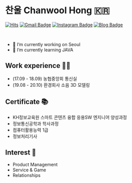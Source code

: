 # 찬울 Chanwool Hong :kr:


[![Hits](https://hits.seeyoufarm.com/api/count/incr/badge.svg?url=https%3A%2F%2Fgithub.com%2Fchajuhui123&count_bg=%23FFD5D5&title_bg=%23FF7575&icon=&icon_color=%23E7E7E7&title=VISIT&edge_flat=false)](https://hits.seeyoufarm.com)
[![Gmail Badge](https://img.shields.io/badge/Gmail-d14836?style=flat-square&logo=Gmail&logoColor=white&link=mailto:wing940511@gmail.com)](mailto:wing940511@gmail.com)
[![Instagram Badge](https://img.shields.io/badge/-Instagram-dd2a7b?style=flat-square&logo=instagram&logoColor=white&link=https://www.instagram.com/chanwool_05.11/)](https://www.instagram.com/chanwool_05.11/) 
[![Blog Badge](http://img.shields.io/badge/-Blog-brightgreen?style=flat-square&logo=FF5722&link=https://blog.naver.com/wing9405)](https://blog.naver.com/wing9405)

<br>

- 🔭 I’m currently working on Seoul
- 🌱 I’m currently learning JAVA

## Work experience 🤹‍♀️
- (17.09 - 18.09) 농협중앙회 통신실
- (19.08 - 20.10) 환경회사 소음 3D 모델링

## Certificate :books:
- KH정보교육원 스마트 콘텐츠 융합 응용SW 엔지니어 양성과정
- 정보통신공학과 학사과정
- 컴퓨터활용능력 1급
- 정보처리기사

## Interest 👀
- Product Management
- Service & Game
- Relationships


